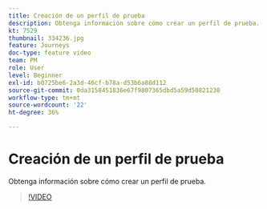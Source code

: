 ```yaml
---
title: Creación de un perfil de prueba
description: Obtenga información sobre cómo crear un perfil de prueba.
kt: 7529
thumbnail: 334236.jpg
feature: Journeys
doc-type: feature video
team: PM
role: User
level: Beginner
exl-id: b0725be6-2a3d-46cf-b78a-d53b6a88d112
source-git-commit: 0da3158451836e67f9807365dbd5a59d50821230
workflow-type: tm+mt
source-wordcount: '22'
ht-degree: 36%

---
```


# Creación de un perfil de prueba

Obtenga información sobre cómo crear un perfil de prueba.

>[!VIDEO](https://video.tv.adobe.com/v/334236?quality=12)
